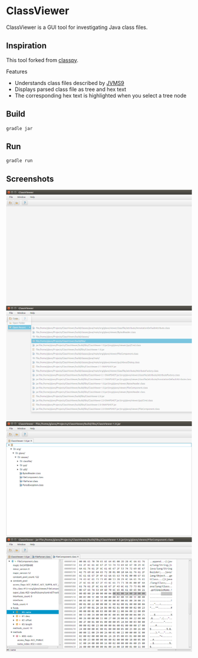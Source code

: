 # ClassViewer

ClassViewer is a GUI tool for investigating Java class files.

## Inspiration

This tool forked from [classpy](https://github.com/zxh0/classpy). 



Features

* Understands class files described by [JVMS9](https://docs.oracle.com/javase/specs/jvms/se9/html/jvms-4.html)
* Displays parsed class file as tree and hex text
* The corresponding hex text is highlighted when you select a tree node

## Build
```shell
gradle jar
```

## Run
```shell
gradle run
```

## Screenshots

![Screenshot](Screenshot1.png)
![Screenshot](Screenshot2.png)
![Screenshot](Screenshot3.png)
![Screenshot](Screenshot4.png)
